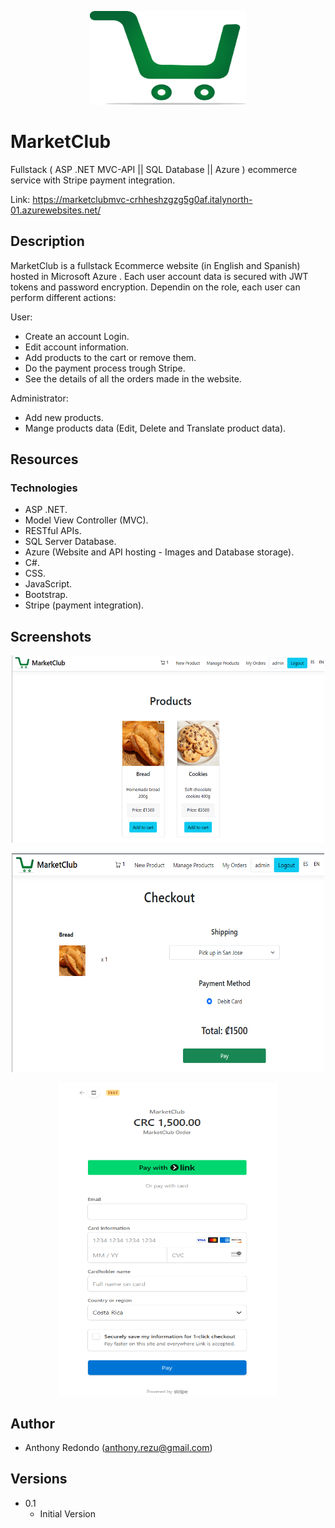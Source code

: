 <p align="center">
 <img src="https://github.com/astrby/MarketClub/blob/master/MarketClubMvc/wwwroot/images/logo.png?raw=true" width="250" height="150"/>
</p>



# MarketClub

Fullstack ( ASP .NET MVC-API || SQL Database || Azure ) ecommerce service with Stripe payment integration.

Link: https://marketclubmvc-crhheshzgzg5g0af.italynorth-01.azurewebsites.net/

## Description

MarketClub is a fullstack Ecommerce website (in English and Spanish) hosted in Microsoft Azure . Each user account data is secured with JWT tokens and password encryption. Dependin on the role, each user can perform different actions:

User:
- Create an account Login.
- Edit account information.
- Add products to the cart or remove them.
- Do the payment process trough Stripe.
- See the details of all the orders made in the website.

Administrator:

- Add new products.
- Mange products data (Edit, Delete and Translate product data).


## Resources

### Technologies

- ASP .NET.
- Model View Controller (MVC).
- RESTful APIs.
- SQL Server Database.
- Azure (Website and API hosting - Images and Database storage).
- C#.
- CSS.
- JavaScript.
- Bootstrap.
- Stripe (payment integration).

## Screenshots

<p align="center">
 <img src="https://github.com/astrby/MarketClub/blob/master/MarketClubMvc/wwwroot/images/Screenshot%202025-04-15%20005526.png?raw=true" width="500" height="300"/>
</p>


<p align="center">
 <img src="https://github.com/astrby/MarketClub/blob/master/MarketClubMvc/wwwroot/images/Screenshot%202025-04-15%20005658.png?raw=true" width="500" height="350"/>
</p>

<p align="center">
 <img src="https://github.com/astrby/MarketClub/blob/master/MarketClubMvc/wwwroot/images/Screenshot%202025-04-15%20005720.png?raw=true" width="350" height="500"/>
</p>




## Author

-  Anthony Redondo (anthony.rezu@gmail.com)

## Versions

* 0.1
    * Initial Version